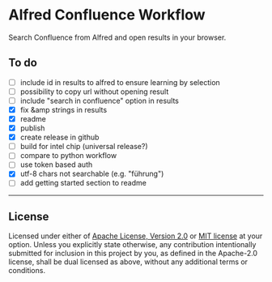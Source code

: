 # Alfred Confluence Workflow
Search Confluence from Alfred and open results in your browser.

## To do
- [ ] include id in results to alfred to ensure learning by selection
- [ ] possibility to copy url without opening result
- [ ] include "search in confluence" option in results
- [x] fix &amp strings in results
- [x] readme
- [x] publish
- [x] create release in github
- [ ] build for intel chip (universal release?)
- [ ] compare to python workflow
- [ ] use token based auth
- [x] utf-8 chars not searchable (e.g. "führung")
- [ ] add getting started section to readme

---

## License

Licensed under either of <a href="LICENSE-APACHE">Apache License, Version
2.0</a> or <a href="LICENSE-MIT">MIT license</a> at your option.
Unless you explicitly state otherwise, any contribution intentionally submitted
for inclusion in this project by you, as defined in the Apache-2.0 license,
shall be dual licensed as above, without any additional terms or conditions.

